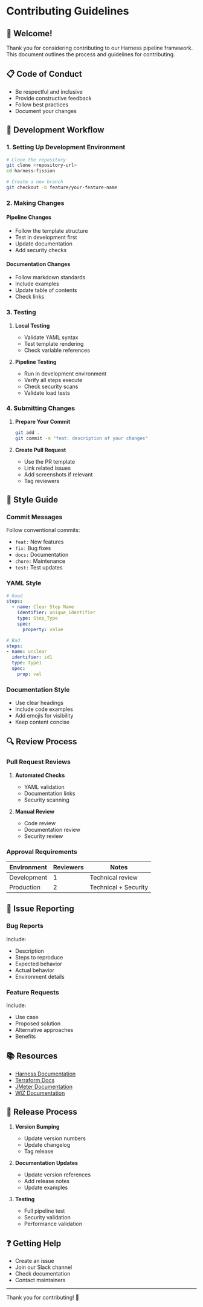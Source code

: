 # Contributing Guidelines

## 🤝 Welcome!

Thank you for considering contributing to our Harness pipeline framework. This document outlines the process and guidelines for contributing.

## 📋 Code of Conduct

- Be respectful and inclusive
- Provide constructive feedback
- Follow best practices
- Document your changes

## 🔄 Development Workflow

### 1. Setting Up Development Environment

```bash
# Clone the repository
git clone <repository-url>
cd harness-fission

# Create a new branch
git checkout -b feature/your-feature-name
```

### 2. Making Changes

#### Pipeline Changes
- Follow the template structure
- Test in development first
- Update documentation
- Add security checks

#### Documentation Changes
- Follow markdown standards
- Include examples
- Update table of contents
- Check links

### 3. Testing

1. **Local Testing**
   - Validate YAML syntax
   - Test template rendering
   - Check variable references

2. **Pipeline Testing**
   - Run in development environment
   - Verify all steps execute
   - Check security scans
   - Validate load tests

### 4. Submitting Changes

1. **Prepare Your Commit**
   ```bash
   git add .
   git commit -m "feat: description of your changes"
   ```

2. **Create Pull Request**
   - Use the PR template
   - Link related issues
   - Add screenshots if relevant
   - Tag reviewers

## 📝 Style Guide

### Commit Messages

Follow conventional commits:
- `feat:` New features
- `fix:` Bug fixes
- `docs:` Documentation
- `chore:` Maintenance
- `test:` Test updates

### YAML Style

```yaml
# Good
steps:
  - name: Clear Step Name
    identifier: unique_identifier
    type: Step_Type
    spec:
      property: value

# Bad
steps:
- name: unclear
  identifier: id1
  type: type1
  spec:
    prop: val
```

### Documentation Style

- Use clear headings
- Include code examples
- Add emojis for visibility
- Keep content concise

## 🔍 Review Process

### Pull Request Reviews

1. **Automated Checks**
   - YAML validation
   - Documentation links
   - Security scanning

2. **Manual Review**
   - Code review
   - Documentation review
   - Security review

### Approval Requirements

| Environment | Reviewers | Notes |
|-------------|-----------|--------|
| Development | 1 | Technical review |
| Production | 2 | Technical + Security |

## 🐛 Issue Reporting

### Bug Reports

Include:
- Description
- Steps to reproduce
- Expected behavior
- Actual behavior
- Environment details

### Feature Requests

Include:
- Use case
- Proposed solution
- Alternative approaches
- Benefits

## 📚 Resources

- [Harness Documentation](https://docs.harness.io)
- [Terraform Docs](https://www.terraform.io/docs)
- [JMeter Documentation](https://jmeter.apache.org/docs)
- [WIZ Documentation](https://docs.wiz.io)

## 🔄 Release Process

1. **Version Bumping**
   - Update version numbers
   - Update changelog
   - Tag release

2. **Documentation Updates**
   - Update version references
   - Add release notes
   - Update examples

3. **Testing**
   - Full pipeline test
   - Security validation
   - Performance validation

## ❓ Getting Help

- Create an issue
- Join our Slack channel
- Check documentation
- Contact maintainers

---

Thank you for contributing! 🙏